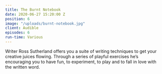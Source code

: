 ```yaml
---
title: The Burnt Notebook
date: 2020-06-27 15:20:00 Z
position: 6
image: "/uploads/burnt-notebook.jpg"
client: Audible
episodes: 6
run-time: Various
---
```


Writer Ross Sutherland offers you a suite of writing techniques to get your creative juices flowing. Through a series of playful exercises he’s encouraging you to have fun, to experiment, to play and to fall in love with the written word.